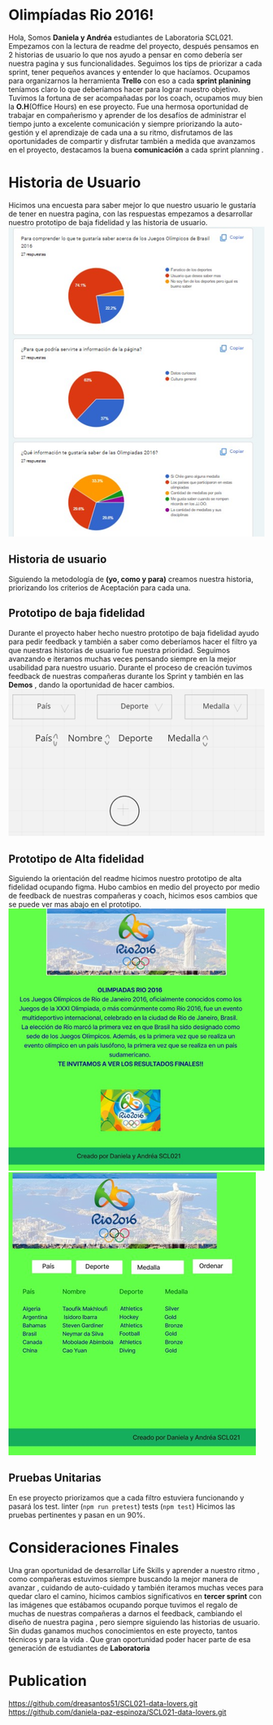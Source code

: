 # Olimpíadas Rio 2016!
Hola, Somos **Daniela y Andréa**  estudiantes de    Laboratoria  SCL021.
Empezamos con la lectura de readme del proyecto, después pensamos en 2 historias de usuario lo que nos ayudo
a pensar en como debería ser nuestra pagina y sus funcionalidades.
Seguimos los tips de priorizar a cada sprint,  tener pequeños avances y entender lo que hacíamos.
Ocupamos para organizarnos la herramienta **Trello** con eso a cada **sprint planining** teníamos claro lo que deberíamos hacer para lograr nuestro objetivo.
Tuvimos  la fortuna de ser acompañadas por los coach, ocupamos muy bien la **O.H**(Office Hours) en ese proyecto.
Fue una hermosa oportunidad de trabajar en compañerismo y aprender de los desafíos de administrar el tiempo junto a excelente comunicación y siempre priorizando la auto-gestión y el aprendizaje de cada una a su ritmo, disfrutamos de las oportunidades de compartir y disfrutar también a medida que avanzamos en el proyecto, destacamos la  buena **comunicación**  a cada sprint planning .
# Historia de Usuario
Hicimos una encuesta para saber mejor lo que nuestro usuario le gustaría de tener en nuestra pagina, con las respuestas empezamos a desarrollar nuestro prototipo de baja fidelidad y las historia de usuario.
![](encuesta.jpg)
## Historia de usuario
Siguiendo la metodología de **(yo, como y para)** creamos nuestra historia, priorizando los criterios de Aceptación para cada una.
## Prototipo de baja fidelidad
 Durante el proyecto haber hecho nuestro prototipo de baja fidelidad ayudo para pedir  feedback y también a saber como deberíamos hacer el filtro ya que nuestras historias de usuario fue nuestra prioridad.
 Seguimos avanzando e iteramos muchas veces pensando siempre en la mejor usabilidad para nuestro usuario. Durante el proceso de creación tuvimos feedback de nuestras compañeras durante los Sprint y también en las **Demos** , dando la oportunidad de hacer cambios.
![](Protoipo%20Baja.jpg)
## Prototipo de Alta fidelidad
Siguiendo la orientación del readme hicimos nuestro prototipo de alta fidelidad ocupando figma.
Hubo cambios en medio del proyecto por medio de feedback de nuestras compañeras y coach, hicimos esos cambios que se puede ver mas abajo en el prototipo.
![](Pro%20Alta%20pag1.jpg)
![](pro%20alta%20pag2.jpg)
## Pruebas Unitarias
En ese proyecto priorizamos que a cada filtro estuviera  funcionando y pasará los test.
     linter (`npm run pretest`)
     tests (`npm test`)
  Hicimos las pruebas pertinentes y pasan en un 90%.
# Consideraciones Finales
Una gran oportunidad de desarrollar Life Skills y aprender a nuestro ritmo , como compañeras estuvimos siempre buscando la mejor manera de avanzar , cuidando de auto-cuidado y también iteramos muchas veces para quedar claro el camino, hicimos cambios significativos en **tercer sprint** con las imágenes que estábamos ocupando porque tuvimos el regalo de muchas de nuestras compañeras a darnos el feedback, cambiando el diseño de nuestra pagina , pero siempre siguiendo las historias de usuario.
Sin dudas ganamos muchos conocimientos en este proyecto, tantos técnicos y para la vida .
Que gran oportunidad poder hacer parte de esa generación de estudiantes de **Laboratoria**
# Publication
https://github.com/dreasantos51/SCL021-data-lovers.git
https://github.com/daniela-paz-espinoza/SCL021-data-lovers.git